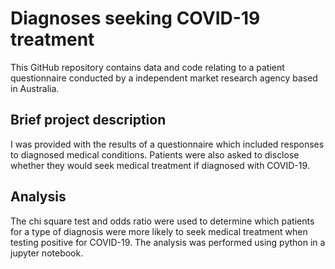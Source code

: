 # Diagnoses seeking COVID-19 treatment
This GitHub repository contains data and code relating to a patient questionnaire conducted by a independent market research agency based in Australia.

## Brief project description
I was provided with the results of a questionnaire which included responses to diagnosed medical conditions. Patients were also asked to disclose whether they would seek medical 
treatment if diagnosed with COVID-19.

## Analysis
The chi square test and odds ratio were used to determine which patients for a type of diagnosis were more likely to seek medical treatment when testing positive for COVID-19. The analysis was performed using python in a jupyter notebook.